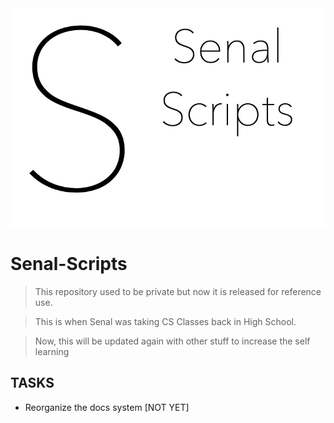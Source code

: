 <img src = "./Senal-Scripts.png">

# Senal-Scripts

> This repository used to be private but now it is released for 
> reference use.

> This is when Senal was taking CS Classes back in High School.  


> Now, this will be updated again with other stuff to increase the self learning



## TASKS

- Reorganize the docs system [NOT YET]

